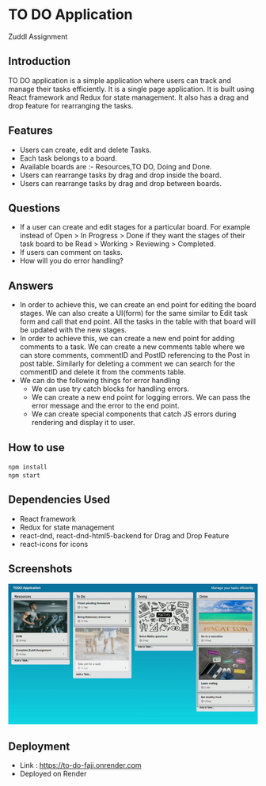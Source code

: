 
# TO DO Application

Zuddl Assignment 
## Introduction
TO DO application is a simple application where users can track and manage their tasks efficiently. It is a single page application. It is built using React framework and Redux for state management. It also has a drag and drop feature for rearranging the tasks.

## Features
- Users can create, edit and delete Tasks.
- Each task belongs to a board.
- Available boards are :- Resources,TO DO, Doing and Done.
- Users can rearrange tasks by drag and drop inside the board.
- Users can rearrange tasks by drag and drop between boards.

## Questions
- If a user can create and edit stages for a particular board. For example instead of Open > In Progress > Done if they want the stages of their task board to be Read > Working > Reviewing > Completed.
- If users can comment on tasks.
- How will you do error handling?

## Answers

- In order to achieve this, we can create an end point for editing the board stages. We can also create a UI(form) for the same similar to Edit task form and call that end point. All the tasks in the table with that board will be updated with the new stages.
- In order to achieve this, we can create a new end point for adding comments to a task. We can create a new comments table where we can store comments, commentID and PostID referencing to the Post in post table. Similarly for deleting a comment we can search for the commentID and delete it from the comments table.
- We can do the following things for error handling
    - We can use try catch blocks for handling errors.
    - We can create a new end point for logging errors. We can pass the error message and the error to the end point.
    - We can create special components that catch JS errors during rendering and display it to user.
    

## How to use
`npm install`
<br>
`npm start`

## Dependencies Used
- React framework
- Redux for state management
- react-dnd, react-dnd-html5-backend for Drag and Drop Feature
- react-icons for icons

## Screenshots
![](output/DND.gif)

## Deployment
- Link : https://to-do-fajj.onrender.com
- Deployed on Render

